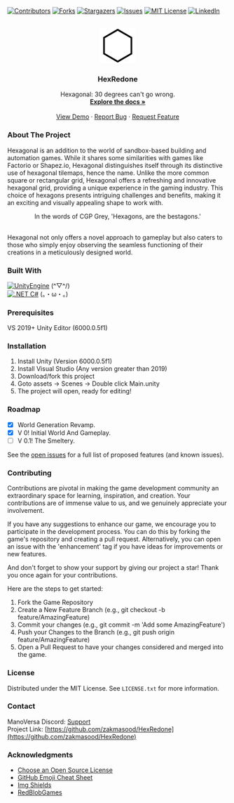 [![Contributors][contributors-shield]][contributors-url]
[![Forks][forks-shield]][forks-url]
[![Stargazers][stars-shield]][stars-url]
[![Issues][issues-shield]][issues-url]
[![MIT License][license-shield]][license-url]
[![LinkedIn][linkedin-shield]][linkedin-url]

<!-- PROJECT LOGO -->
<br />
<div align="center">
  <a href="https://github.com/zakmasood/HexRedone">
    <img src="images/hexagon.png" alt="Logo" width="80" height="80">
  </a>

  <h3 align="center">HexRedone</h3>

  <p align="center">
    Hexagonal: 30 degrees can't go wrong.
    <br />
    <a href="https://github.com/zakmasood/HexRedone"><strong>Explore the docs »</strong></a>
    <br />
    <br />
    <a href="https://github.com/zakmasood/HexRedone">View Demo</a>
    ·
    <a href="https://github.com/zakmasood/HexRedone/issues">Report Bug</a>
    ·
    <a href="https://github.com/zakmasood/HexRedone/issues">Request Feature</a>
  </p>
</div>

<!-- ABOUT THE PROJECT -->
### About The Project

Hexagonal is an addition to the world of sandbox-based building and automation games. While it shares some similarities with games like Factorio or Shapez.io, Hexagonal distinguishes itself through its distinctive use of hexagonal tilemaps, hence the name. Unlike the more common square or rectangular grid, Hexagonal offers a refreshing and innovative hexagonal grid, providing a unique experience in the gaming industry. This choice of hexagons presents intriguing challenges and benefits, making it an exciting and visually appealing shape to work with.<br>

<div align="center">In the words of CGP Grey, 'Hexagons, are the bestagons.'</div><br>

Hexagonal not only offers a novel approach to gameplay but also caters to those who simply enjoy observing the seamless functioning of their creations in a meticulously designed world.

### Built With

[![UnityEngine][unityengine]][unity-url] (\^▽^/) <br> 
[![.NET C#][csharp]][csharp-url] (。・ω・。) 

<!-- GETTING STARTED -->

### Prerequisites
VS 2019+
Unity Editor (6000.0.5f1)

### Installation
1. Install Unity (Version 6000.0.5f1)
2. Install Visual Studio (Any version greater than 2019)
3. Download/fork this project
4. Goto assets -> Scenes -> Double click Main.unity
5. The project will open, ready for editing!

<!-- USAGE EXAMPLES -->
<!-- Pending Usages -->
<!-- ROADMAP -->
### Roadmap
- [x] World Generation Revamp.
- [x] V 0! Initial World And Gameplay.
- [ ] V 0.1! The Smeltery.

See the [open issues](https://github.com/zakmasood/HexRedone/issues) for a full list of proposed features (and known issues).

<!-- CONTRIBUTING -->
### Contributing

Contributions are pivotal in making the game development community an extraordinary space for learning, inspiration, and creation. Your contributions are of immense value to us, and we genuinely appreciate your involvement.

If you have any suggestions to enhance our game, we encourage you to participate in the development process. You can do this by forking the game's repository and creating a pull request. Alternatively, you can open an issue with the 'enhancement' tag if you have ideas for improvements or new features.

And don't forget to show your support by giving our project a star! Thank you once again for your contributions.

Here are the steps to get started:

1. Fork the Game Repository
2. Create a New Feature Branch (e.g., git checkout -b feature/AmazingFeature)
3. Commit your changes (e.g., git commit -m 'Add some AmazingFeature')
4. Push your Changes to the Branch (e.g., git push origin feature/AmazingFeature)
5. Open a Pull Request to have your changes considered and merged into the game.

<!-- LICENSE -->
### License

Distributed under the MIT License. See `LICENSE.txt` for more information.

<!-- CONTACT -->
### Contact

ManoVersa Discord: [Support](https://discord.gg/UQnXZS3bwH) <br>
Project Link: [https://github.com/zakmasood/HexRedone](https://github.com/zakmasood/HexRedone)

<!-- ACKNOWLEDGMENTS -->
### Acknowledgments

* [Choose an Open Source License](https://choosealicense.com)
* [GitHub Emoji Cheat Sheet](https://www.webpagefx.com/tools/emoji-cheat-sheet)
* [Img Shields](https://shields.io)
* [RedBlobGames](https://www.redblobgames.com/)

<!-- MARKDOWN LINKS & IMAGES -->
<!-- https://www.markdownguide.org/basic-syntax/#reference-style-links -->
[contributors-shield]: https://img.shields.io/github/contributors/zakmasood/HexRedone.svg?style=for-the-badge
[contributors-url]: https://github.com/zakmasood/HexRedone/graphs/contributors
[forks-shield]: https://img.shields.io/github/forks/zakmasood/HexRedone.svg?style=for-the-badge
[forks-url]: https://github.com/zakmasood/HexRedone/network/members
[stars-shield]: https://img.shields.io/github/stars/zakmasood/HexRedone.svg?style=for-the-badge
[stars-url]: https://github.com/zakmasood/HexRedone/stargazers
[issues-shield]: https://img.shields.io/github/issues/zakmasood/HexRedone.svg?style=for-the-badge
[issues-url]: https://github.com/zakmasood/HexRedone/issues
[license-shield]: https://img.shields.io/github/license/zakmasood/HexRedone.svg?style=for-the-badge
[license-url]: https://github.com/zakmasood/HexRedone/blob/master/LICENSE.txt
[linkedin-shield]: https://img.shields.io/badge/-LinkedIn-black.svg?style=for-the-badge&logo=linkedin&colorB=555
[linkedin-url]: https://linkedin.com/in/zakmasood
[product-screenshot]: images/screenshot.png
[unityengine]: https://img.shields.io/badge/unityEngine-000000?style=for-the-badge&logo=unity&logoColor=white
[unity-url]: https://unity.com/
[csharp]: https://img.shields.io/badge/Csharp-000000?style=for-the-badge&logo=csharp&logoColor=blue
[csharp-url]: https://learn.microsoft.com/en-us/dotnet/csharp/
